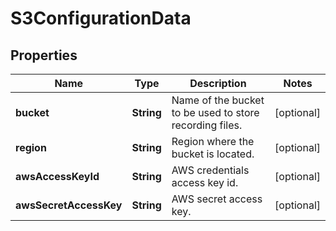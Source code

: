 

# S3ConfigurationData


## Properties

| Name | Type | Description | Notes |
|------------ | ------------- | ------------- | -------------|
|**bucket** | **String** | Name of the bucket to be used to store recording files. |  [optional] |
|**region** | **String** | Region where the bucket is located. |  [optional] |
|**awsAccessKeyId** | **String** | AWS credentials access key id. |  [optional] |
|**awsSecretAccessKey** | **String** | AWS secret access key. |  [optional] |



